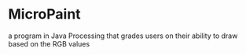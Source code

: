 # MicroPaint
a program in Java Processing that grades users on their ability to draw based on the RGB values
